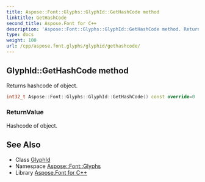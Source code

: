 ```yaml
---
title: Aspose::Font::Glyphs::GlyphId::GetHashCode method
linktitle: GetHashCode
second_title: Aspose.Font for C++
description: 'Aspose::Font::Glyphs::GlyphId::GetHashCode method. Returns hashcode of object in C++.'
type: docs
weight: 100
url: /cpp/aspose.font.glyphs/glyphid/gethashcode/
---
```

## GlyphId::GetHashCode method


Returns hashcode of object.

```cpp
int32_t Aspose::Font::Glyphs::GlyphId::GetHashCode() const override=0
```


### ReturnValue

Hashcode of object.

## See Also

* Class [GlyphId](../)
* Namespace [Aspose::Font::Glyphs](../../)
* Library [Aspose.Font for C++](../../../)
